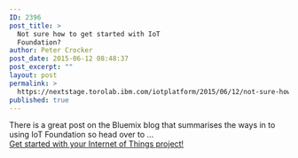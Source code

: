 ```yaml
---
ID: 2396
post_title: >
  Not sure how to get started with IoT
  Foundation?
author: Peter Crocker
post_date: 2015-06-12 08:48:37
post_excerpt: ""
layout: post
permalink: >
  https://nextstage.torolab.ibm.com/iotplatform/2015/06/12/not-sure-how-to-get-started/
published: true
---
```

There is a great post on the Bluemix blog that summarises the ways in to using IoT Foundation so head over to ... <br /><a href="https://nextstage.torolab.ibm.com/bluemix/2015/06/12/get-started-iot-projects/">Get started with your Internet of Things project!</a>